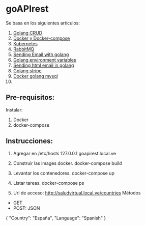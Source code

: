 # goAPIrest

Se basa en los siguientes artículos:


1. [Golang CRUD](https://levelup.gitconnected.com/crud-restful-api-with-go-gorm-jwt-postgres-mysql-and-testing-460a85ab7121)
2. [Docker y Docker-compose](https://levelup.gitconnected.com/dockerized-crud-restful-api-with-go-gorm-jwt-postgresql-mysql-and-testing-61d731430bd8)
3. [Kubernetes](https://levelup.gitconnected.com/deploying-dockerized-golang-api-on-kubernetes-with-postgresql-mysql-d190e27ac09f)
4. [RabbitMQ](https://blog.devgenius.io/using-rabbitmq-with-golang-and-docker-e674831c959c)
5. [Sending Email with golang](https://medium.com/@loginradius/different-ways-to-send-an-email-with-golang-b79475460240)
6. [Golang environment variables](https://medium.com/@loginradius/different-ways-to-use-environment-variables-in-golang-46e1d1e515b7)
7. [Sending html email in golang](https://medium.com/hackernoon/sending-html-email-using-go-c464d03a26a6)
8. [Golang stripe](https://medium.com/@ksandeeptech07/creating-and-managing-charges-with-stripe-in-golang-87b4c1deb250)
9. [Docker golang mysql](https://articles.wesionary.team/dockerize-a-golang-applications-with-mysql-and-phpmyadmin-hot-reloading-included-86eb7a6cf8d5)
10. 

## Pre-requisitos:

Instalar:
1. Docker
2. docker-compose


## Instrucciones:
1. Agregar en /etc/hosts
127.0.0.1       goapirest.local.ve


2. Construir las images docker.
docker-compose build

4. Levantar los contenedores.
docker-compose up

5. Listar tareas.
docker-compose ps

6. Url de acceso:
http://saludvirtual.local.ve/countries
Métodos
* GET
* POST:
JSON

{
"Country": "España",
"Language": "Spanish"
}
